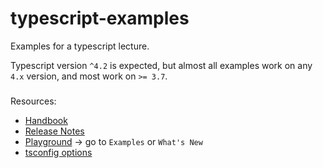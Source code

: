 # typescript-examples
Examples for a typescript lecture.

Typescript version `^4.2` is expected, but almost all examples work on any `4.x` version, and most work on `>= 3.7`.

### 

Resources:
 - [Handbook](https://www.typescriptlang.org/docs/handbook/intro.html)
 - [Release Notes](https://www.typescriptlang.org/docs/handbook/release-notes/overview.html)
 - [Playground](https://www.typescriptlang.org/play) -> go to `Examples` or `What's New`
 - [tsconfig options](https://www.typescriptlang.org/tsconfig)
